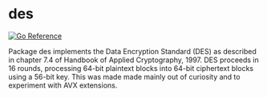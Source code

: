 # des

[![Go Reference](https://pkg.go.dev/badge/github.com/andjam/desavx.svg)](https://pkg.go.dev/github.com/andjam/desavx)

Package des implements the Data Encryption Standard (DES) as described
in chapter 7.4 of Handbook of Applied Cryptography, 1997. DES proceeds in 16
rounds, processing 64-bit plaintext blocks into 64-bit ciphertext blocks
using a 56-bit key. This was made made mainly out of curiosity and to experiment
with AVX extensions.
